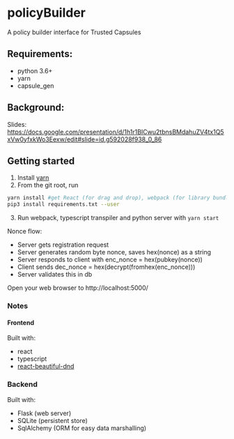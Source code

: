 # policyBuilder
A policy builder interface for Trusted Capsules

## Requirements:
- python 3.6+
- yarn
- capsule_gen

## Background:
Slides: https://docs.google.com/presentation/d/1h1r1BICwu2tbnsBMdahuZV4tx1Q5xVw0yfxkWo3Eexw/edit#slide=id.g592028f938_0_86

## Getting started
1. Install [yarn](https://yarnpkg.com/en/docs/install)
2. From the git root, run
```bash
yarn install #get React (for drag and drop), webpack (for library bundling), dependencies
pip3 install requirements.txt --user
```
3. Run webpack, typescript transpiler and python server with `yarn start`

Nonce flow:
- Server gets registration request
- Server generates random byte nonce, saves hex(nonce) as a string
- Server responds to client with enc_nonce = hex(pubkey(nonce)) 
- Client sends dec_nonce = hex(decrypt(fromhex(enc_nonce)))
- Server validates this in db

Open your web browser to http://localhost:5000/

### Notes
#### Frontend
Built with:
- react
- typescript
- [react-beautiful-dnd](https://github.com/atlassian/react-beautiful-dnd)

### Backend
Built with: 
- Flask (web server)
- SQLite (persistent store)
- SqlAlchemy (ORM for easy data marshalling)
